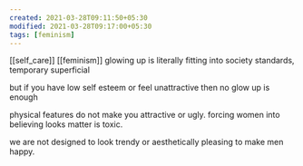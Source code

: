 ```yaml
---
created: 2021-03-28T09:11:50+05:30
modified: 2021-03-28T09:17:00+05:30
tags: [feminism]
---
```

[[self_care]]
[[feminism]]
glowing up is literally fitting into society standards, temporary superficial

but if you have low self esteem or feel unattractive then no glow up is enough

physical features do not make you attractive or ugly. forcing women into believing looks matter is toxic.

we are not designed to look trendy or aesthetically pleasing to make men happy.
